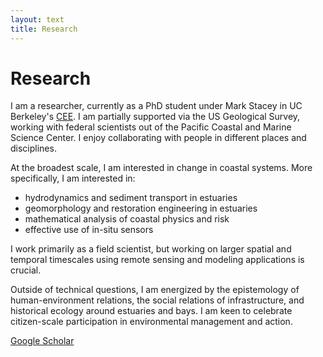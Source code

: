 ```yaml
---
layout: text
title: Research
---
```


# Research

I am a researcher, currently as a PhD student under Mark Stacey in UC Berkeley's <a href="https://ce.berkeley.edu/">CEE</a>. I am partially supported via the US Geological Survey, working with federal scientists out of the Pacific Coastal and Marine Science Center.  I enjoy collaborating with people in different places and disciplines. 

At the broadest scale, I am interested in change in coastal systems. More specifically, I am interested in:

- hydrodynamics and sediment transport in estuaries
- geomorphology and restoration engineering in estuaries
- mathematical analysis of coastal physics and risk
- effective use of in-situ sensors 

I work primarily as a field scientist, but working on larger spatial and temporal timescales using remote sensing and modeling applications is crucial. 

Outside of technical questions, I am energized by the epistemology of human-environment relations, the social relations of infrastructure, and historical ecology around estuaries and bays. I am keen to celebrate citizen-scale participation in environmental management and action. 

[Google Scholar](https://scholar.google.com/citations?user=1xjkTv0AAAAJ&hl=en&oi=ao)

